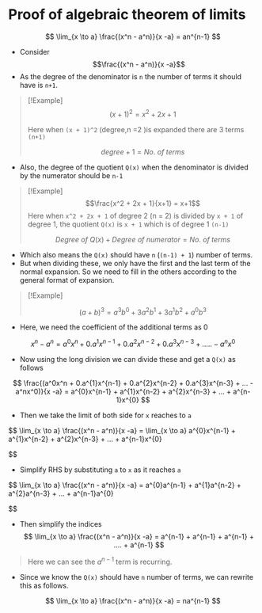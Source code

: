 # Proof of algebraic theorem of limits

$$
\lim_{x \to a} \frac{(x^n - a^n)}{x -a} = an^{n-1}
$$

- Consider $$\frac{(x^n - a^n)}{x -a}$$
- As the degree of the denominator is `n` the number of terms it should have is `n+1`. 

> [!Example]
> $$(x + 1)^2 = x^2 + 2x + 1$$
> 
> Here when `(x + 1)^2`  (degree,n =2 )is expanded there are 3 terms `(n+1)`
> 
> $$degree + 1 = No.\ of\ terms$$

- Also, the degree of the quotient `Q(x)` when the denominator is divided by the numerator should be `n-1`


> [!Example]
>  $$\frac{x^2 + 2x  + 1}{x+1} = x+1$$
> Here when `x^2 + 2x + 1` of degree 2 (n = 2) is divided by `x + 1` of degree 1, the quotient `Q(x)` is `x + 1` which is of degree 1 `(n-1)`
> 
> $$Degree\ of\ Q(x) + Degree\ of\ numerator = No.\ of\ terms$$


- Which also means the `Q(x)` should have `n` (`(n-1) + 1`) number of terms.
- But when dividing these, we only have the first and the last term of the normal expansion. So we need to fill in the others according to the general format of expansion.

> [!Example]
> 
> $$ (a + b)^3 = a^3b^0 + 3a^2b^1 + 3a^1b^2 + a^0b^3$$

- Here, we need the coefficient of the additional terms as 0

$$
x^n - a^n = a^0x^n + 0.a^{1}x^{n-1} + 0.a^{2}x^{n-2} + 0.a^{3}x^{n-3} + .....  - a^nx^0
$$

- Now using the long division we can divide these and get a `Q(x)` as follows


$$
\frac{(a^0x^n + 0.a^{1}x^{n-1} + 0.a^{2}x^{n-2} + 0.a^{3}x^{n-3} + ...  - a^nx^0)}{x -a} = a^{0}x^{n-1} + a^{1}x^{n-2} + a^{2}x^{n-3} + ... + a^{n-1}x^{0} 
$$

- Then we take the limit of both side for `x` reaches to `a`

$$
\lim_{x \to a} \frac{(x^n - a^n)}{x -a} = \lim_{x \to a} a^{0}x^{n-1} + a^{1}x^{n-2} + a^{2}x^{n-3} + ... + a^{n-1}x^{0} 

$$
- Simplify RHS by substituting `a` to `x` as it reaches `a`

$$
\lim_{x \to a} \frac{(x^n - a^n)}{x -a} = a^{0}a^{n-1} + a^{1}a^{n-2} + a^{2}a^{n-3} + ... + a^{n-1}a^{0}

$$

- Then simplify the indices
$$
\lim_{x \to a} \frac{(x^n - a^n)}{x -a} = a^{n-1} + a^{n-1} + a^{n-1} + .... + a^{n-1}
$$


> Here we can see the $a^{n-1}$ term is recurring.
> 
- Since we know the `Q(x)` should have `n` number of terms, we can rewrite this as follows.

$$
\lim_{x \to a} \frac{(x^n - a^n)}{x -a} = na^{n-1}
$$